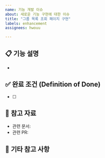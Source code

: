 ```yaml
---
name: 기능 개발 이슈
about: 새로운 기능 구현에 대한 이슈
title: "그룹 목록 조회 페이지 구현"
labels: enhancement
assignees: hwouu

---
```


## 📋 기능 설명

<!-- 구현하려는 기능을 간략하게 설명해주세요. -->
- 

## ✅ 완료 조건 (Definition of Done)

<!-- 해당 기능이 완료되었음을 알 수 있는 기준을 명확하게 기재해주세요. -->
- [ ]  

## 📑 참고 자료

<!-- 해당 이슈를 해결하기 위해 참고해야 할 외부 자료가 있다면 추가해주세요. -->
- 관련 문서:
- 관련 PR: 

## 🚨 기타 참고 사항

<!-- 개발 진행 시 주의해야 할 사항이나 추가적으로 고려해야 할 부분이 있다면 기재해주세요. -->
